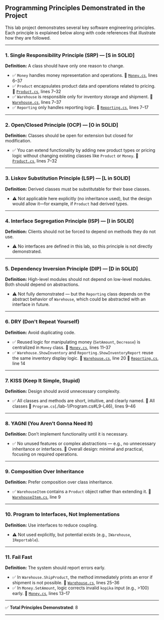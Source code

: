 
## Programming Principles Demonstrated in the Project

This lab project demonstrates several key software engineering principles. Each principle is explained below along with code references that illustrate how they are followed.

---

### 1. **Single Responsibility Principle (SRP)** — \[S in SOLID]

**Definition:** A class should have only one reason to change.

* ✅ `Money` handles money representation and operations.
  📄 [`Money.cs`](./lab-1/Money.cs#L6-L37), lines 6–37
* ✅ `Product` encapsulates product data and operations related to pricing.
  📄 [`Product.cs`](./lab-1/Product.cs#L7-L32), lines 7–32
* ✅ `Warehouse` is responsible only for inventory storage and shipment.
  📄 [`Warehouse.cs`](./lab-1/Warehouse.cs#L7-L37), lines 7–37
* ✅ `Reporting` only handles reporting logic.
  📄 [`Reporting.cs`](./lab-1/Reporting.cs#L7-L17), lines 7–17

---

### 2. **Open/Closed Principle (OCP)** — \[O in SOLID]

**Definition:** Classes should be open for extension but closed for modification.

* ✅ You can extend functionality by adding new product types or pricing logic without changing existing classes like `Product` or `Money`.
  📄 [`Product.cs`](./lab-1/Product.cs#L7-L32), lines 7–32

---

### 3. **Liskov Substitution Principle (LSP)** — \[L in SOLID]

**Definition:** Derived classes must be substitutable for their base classes.

* ⚠️ Not applicable here explicitly (no inheritance used), but the design would allow it—for example, if `Product` had derived types.

---

### 4. **Interface Segregation Principle (ISP)** — \[I in SOLID]

**Definition:** Clients should not be forced to depend on methods they do not use.

* ⚠️ No interfaces are defined in this lab, so this principle is not directly demonstrated.

---

### 5. **Dependency Inversion Principle (DIP)** — \[D in SOLID]

**Definition:** High-level modules should not depend on low-level modules. Both should depend on abstractions.

* ⚠️ Not fully demonstrated — but the `Reporting` class depends on the abstract behavior of `Warehouse`, which could be abstracted with an interface in future.

---

### 6. **DRY (Don't Repeat Yourself)**

**Definition:** Avoid duplicating code.

* ✅ Reused logic for manipulating money (`SetAmount`, `Decrease`) is centralized in `Money` class.
  📄 [`Money.cs`](./lab-1/Money.cs#L11-L37), lines 11–37
* ✅ `Warehouse.ShowInventory` and `Reporting.ShowInventoryReport` reuse the same inventory display logic.
  📄 [`Warehouse.cs`](./lab-1/Warehouse.cs#L20), line 20
  📄 [`Reporting.cs`](./lab-1/Reporting.cs#L14), line 14

---

### 7. **KISS (Keep It Simple, Stupid)**

**Definition:** Design should avoid unnecessary complexity.

* ✅ All classes and methods are short, intuitive, and clearly named.
  📄 All classes
  📄 `Program.cs`(./lab-1/Program.cs#L9-L46), lines 9–46

---

### 8. **YAGNI (You Aren’t Gonna Need It)**

**Definition:** Don’t implement functionality until it is necessary.

* ✅ No unused features or complex abstractions — e.g., no unnecessary inheritance or interfaces.
  📄 Overall design: minimal and practical, focusing on required operations.

---

### 9. **Composition Over Inheritance**

**Definition:** Prefer composition over class inheritance.

* ✅ `WarehouseItem` contains a `Product` object rather than extending it.
  📄 [`WarehouseItem.cs`](./lab-1/WarehouseItem.cs#L9), line 9

---

### 10. **Program to Interfaces, Not Implementations**

**Definition:** Use interfaces to reduce coupling.

* ⚠️ Not used explicitly, but potential exists (e.g., `IWarehouse`, `IReportable`).

---

### 11. **Fail Fast**

**Definition:** The system should report errors early.

* ✅ In `Warehouse.ShipProduct`, the method immediately prints an error if shipment is not possible.
  📄 [`Warehouse.cs`](./lab-1/Warehouse.cs#L25-L36), lines 25–36
* ✅ In `Money.SetAmount`, logic corrects invalid `kopika` input (e.g., >100) early.
  📄 [`Money.cs`](./lab-1/Money.cs#L13-L17), lines 13–17

---

✅ **Total Principles Demonstrated**: 8

---